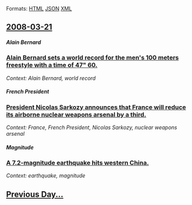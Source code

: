 
Formats: [HTML](2008/03/21/index.html)  [JSON](2008/03/21/index.json)  [XML](2008/03/21/index.xml)  

## [2008-03-21](/news/2008/03/21/index.md)

##### Alain Bernard
### [ Alain Bernard sets a world record for the men's 100 meters freestyle with a time of 47" 60. ](/news/2008/03/21/alain-bernard-sets-a-world-record-for-the-men-s-100-meters-freestyle-with-a-time-of-47-60.md)
_Context: Alain Bernard, world record_

##### French President
### [ President Nicolas Sarkozy announces that France will reduce its airborne nuclear weapons arsenal by a third. ](/news/2008/03/21/president-nicolas-sarkozy-announces-that-france-will-reduce-its-airborne-nuclear-weapons-arsenal-by-a-third.md)
_Context: France, French President, Nicolas Sarkozy, nuclear weapons arsenal_

##### Magnitude
### [ A 7.2-magnitude earthquake hits western China. ](/news/2008/03/21/a-7-2-magnitude-earthquake-hits-western-china.md)
_Context: earthquake, magnitude_

## [Previous Day...](/news/2008/03/20/index.md)

